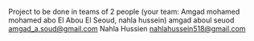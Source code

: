 Project to be done in teams of 2 people (your team: Amgad mohamed mohamed abo El Abou El Seoud, nahla hussein)
amgad aboul seuod <amgad_a.soud@gmail.com>
Nahla Hussien <nahlahussein518@gmail.com>
